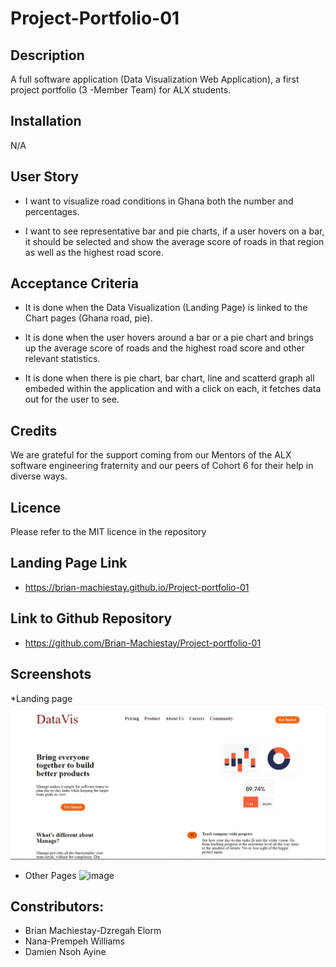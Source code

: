 # Project-Portfolio-01

## Description
A full software application (Data Visualization Web Application), a first project portfolio (3 -Member Team) for ALX students.  

## Installation
N/A

## User Story
* I want to visualize road conditions in Ghana both the number and percentages.

* I want to see representative bar and pie charts, if a user hovers on a bar, it should be selected and show the average score of roads in that region as well as the highest road score.

## Acceptance Criteria
* It is done when the Data Visualization (Landing Page) is linked to the Chart pages (Ghana road, pie).

* It is done when the user hovers around a bar or a pie chart and brings up the average score of roads and the highest road score and other relevant statistics.
* It is done when there is pie chart, bar chart, line and scatterd graph all embeded within the application and with a click on each, it fetches data out for the user to see.


## Credits
We are grateful for the support coming from our Mentors of the ALX software engineering fraternity and our peers of Cohort 6 for their help in diverse ways.
## Licence
Please refer to the MIT licence in the repository

## Landing Page Link
* https://brian-machiestay.github.io/Project-portfolio-01

## Link to Github Repository
* https://github.com/Brian-Machiestay/Project-portfolio-01

## Screenshots
*Landing page 
![image](https://github.com/Brian-Machiestay/Project-portfolio-01/blob/main/images/Data%20Vis.jpg)

* Other Pages
![image]()

## Constributors:
* Brian Machiestay-Dzregah Elorm
* Nana-Prempeh Williams
* Damien Nsoh Ayine
